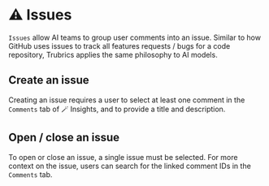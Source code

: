 # ⚠️ Issues

`Issues` allow AI teams to group user comments into an issue. Similar to how GitHub uses issues to track all features requests / bugs for a code repository, Trubrics applies the same philosophy to AI models.

## Create an issue
Creating an issue requires a user to select at least one comment in the `Comments` tab of 🪄 Insights, and to provide a title and description.

## Open / close an issue
To open or close an issue, a single issue must be selected. For more context on the issue, users can search for the linked comment IDs in the `Comments` tab.
